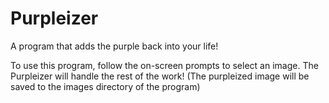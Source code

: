 # Purpleizer
 A program that adds the purple back into your life!

 To use this program, follow the on-screen prompts to select an image. The Purpleizer will handle the rest of the work!
 (The purpleized image will be saved to the images directory of the program)
